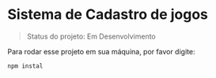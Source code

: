 <h1> Sistema de Cadastro de jogos </h1>

> Status do projeto: Em Desenvolvimento

Para rodar esse projeto em sua máquina, por favor digite:

```
npm instal
```
